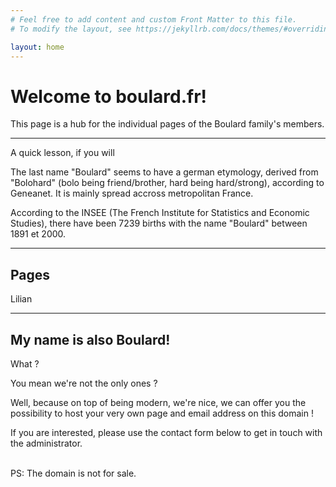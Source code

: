 ```yaml
---
# Feel free to add content and custom Front Matter to this file.
# To modify the layout, see https://jekyllrb.com/docs/themes/#overriding-theme-defaults

layout: home
---
```


# Welcome to boulard.fr!

This page is a hub for the individual pages of the Boulard family's members.

<hr>

A quick lesson, if you will

The last name "Boulard" seems to have a german etymology, derived from "Bolohard" (bolo being friend/brother, hard being hard/strong), according to Geneanet. It is mainly spread accross metropolitan France.

According to the INSEE (The French Institute for Statistics and Economic Studies), there have been 7239 births with the name "Boulard" between 1891 et 2000. 

<hr>

## Pages

Lilian

<hr>

## My name is also Boulard!

What ?

You mean we're not the only ones ?

Well, because on top of being modern, we're nice, we can offer you the possibility to host your very own page and email address on this domain !

If you are interested, please use the contact form below to get in touch with the administrator.

<br />
PS: The domain is not for sale. 
